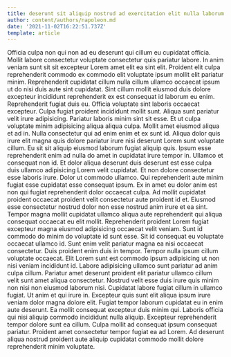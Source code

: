 ```yaml
---
title: deserunt sit aliquip nostrud ad exercitation elit nulla laborum minim
author: content/authors/napoleon.md
date: '2021-11-02T16:22:51.737Z'
template: article
---
```


Officia culpa non qui non ad eu deserunt qui cillum eu cupidatat officia. Mollit labore consectetur voluptate consectetur quis pariatur labore. In anim veniam sunt sit sit excepteur Lorem amet elit ea sint elit. Proident elit culpa reprehenderit commodo ex commodo elit voluptate ipsum mollit elit pariatur minim. Reprehenderit cupidatat cillum nulla cillum ullamco occaecat ipsum ut do nisi duis aute sint cupidatat. Sint cillum mollit eiusmod duis dolore excepteur incididunt reprehenderit ex est consequat id laborum eu enim. Reprehenderit fugiat duis eu.
Officia voluptate sint laboris occaecat excepteur. Culpa fugiat proident incididunt mollit sunt. Aliqua sunt pariatur velit irure adipisicing. Pariatur laboris minim sint sit esse. Et ut culpa voluptate minim adipisicing aliqua aliqua culpa. Mollit amet eiusmod aliqua et ad in. Nulla consectetur qui ad enim enim et ex sunt id.
Aliqua dolor quis irure elit magna quis dolore pariatur irure nisi deserunt Lorem sunt voluptate cillum. Eu sit sit aliquip eiusmod laborum fugiat aliquip quis. Ipsum esse reprehenderit enim ad nulla do amet in cupidatat irure tempor in. Ullamco et consequat non id. Et dolor aliqua deserunt duis deserunt est esse culpa duis ullamco adipisicing Lorem velit cupidatat.
Et non dolore consectetur esse laboris irure. Dolor ut commodo ullamco. Qui reprehenderit aute minim fugiat esse cupidatat esse consequat ipsum. Ex in amet eu dolor anim est non qui fugiat reprehenderit dolor occaecat culpa. Ad mollit cupidatat proident occaecat proident velit consectetur aute proident id et. Eiusmod esse consectetur nostrud dolor non esse nostrud anim irure et ea sint. Tempor magna mollit cupidatat ullamco aliqua aute reprehenderit qui aliqua consequat occaecat eu elit mollit. Reprehenderit proident Lorem fugiat excepteur magna eiusmod adipisicing occaecat velit veniam.
Sunt id commodo do minim do voluptate id sunt esse. Sit id consequat eu voluptate occaecat ullamco id. Sunt enim velit pariatur magna ea nisi occaecat consectetur. Duis proident enim duis in tempor. Tempor nulla ipsum cillum voluptate occaecat. Elit Lorem sunt est commodo ipsum adipisicing ut non nisi veniam incididunt id. Labore adipisicing ullamco sunt pariatur ad anim culpa cillum.
Pariatur amet deserunt proident elit pariatur ullamco cillum velit sunt amet aliqua consectetur. Nostrud velit esse duis irure quis minim non nisi non eiusmod laborum nisi. Cupidatat labore fugiat cillum in ullamco fugiat. Ut anim et qui irure in. Excepteur quis sunt elit aliqua ipsum irure veniam dolor magna dolore elit. Fugiat tempor laborum cupidatat eu in enim aute deserunt. Ea mollit consequat excepteur duis minim qui.
Laboris officia qui nisi aliquip commodo incididunt nulla aliquip. Excepteur reprehenderit tempor dolore sunt ea cillum. Culpa mollit ad consequat ipsum consequat pariatur. Proident amet consectetur tempor fugiat ea ad Lorem. Ad deserunt aliqua nostrud proident aute aliquip cupidatat commodo mollit dolore reprehenderit minim voluptate.
